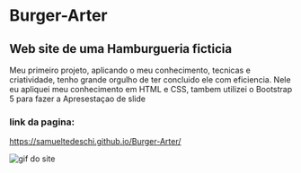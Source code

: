 # Burger-Arter
## Web site de uma Hamburgueria ficticia 
Meu primeiro projeto, aplicando o meu conhecimento, tecnicas e criatividade, tenho grande orgulho de ter concluido ele com eficiencia.
Nele eu apliquei meu conhecimento em HTML e CSS, tambem utilizei o Bootstrap 5 para fazer a Apresestaçao de slide 

### link da pagina:
https://samueltedeschi.github.io/Burger-Arter/

![gif do site](https://github.com/samuelTedeschi/Burger-Arter/blob/master/Peek%2011-05-2022%2014-25(1).gif)
